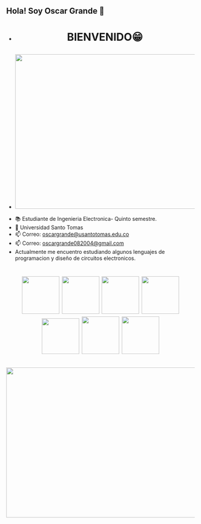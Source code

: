 ## Hola! Soy Oscar Grande  👋

- <h1 align="center"> BIENVENIDO😁</h1>
- <h2 align="center"><img width="668" height="412" src="https://github.com/user-attachments/assets/ced1fc09-5bae-48c4-9899-b8d3ca65aeb1" </h2 >
- 📚 Estudiante de Ingenieria Electronica- Quinto semestre.
- 🏫 Universidad Santo Tomas
- 📫 Correo: oscargrande@usantotomas.edu.co
- 📫 Correo: oscargrande082004@gmail.com
- Actualmente me encuentro estudiando algunos lenguajes de programacion y diseño de circuitos electronicos.
<h1 align= "center">
<img width="100" height= "100" src="https://everipedia-storage.s3.amazonaws.com/ProfilePicture/en/Proteus_Design_Suite__e15cfb/Proteus_Design_Suite_Atom_Logo.png__89899.png"/> 
<img width="100" height="100" src="https://logos-world.net/wp-content/uploads/2020/12/MATLAB-Logo-700x394.png" />
<img width="100" height="100" src="https://logos-world.net/wp-content/uploads/2023/02/JavaScript-Symbol.png"/>
<img width="100" height="100" src="https://tse2.mm.bing.net/th/id/OIP.gwQTXricDa5a7fYhnrF5vwHaEK?rs=1&pid=ImgDetMain&o=7&rm=3"/>
<img width="100" height="95" src="https://logospng.org/download/git/git-4096.png"/>
<img width="100" height="100" src="https://tse3.mm.bing.net/th/id/OIP.nxMiHOSvdEHRkqKH2qpnPQHaHa?rs=1&pid=ImgDetMain&o=7&rm=3"/>
<img width="100" height="100" src="https://tse4.mm.bing.net/th/id/OIP.sO6lRP0XenoCmQToByljAQHaH5?rs=1&pid=ImgDetMain&o=7&rm=3"/>
</h1>
<h2 align="center">
<img width="800" height="400" src="https://media1.giphy.com/media/v1.Y2lkPTc5MGI3NjExeXBnYnppZDVsZWptOTRuZ2E4Znp2eGg2cG1jN2gxajFhdWhtdTNvYyZlcD12MV9pbnRlcm5hbF9naWZfYnlfaWQmY3Q9Zw/citBl9yPwnUOs/giphy.gif"/h2>
